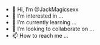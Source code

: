 - 👋 Hi, I’m @JackMagicsexx
- 👀 I’m interested in ...
- 🌱 I’m currently learning ...
- 💞️ I’m looking to collaborate on ...
- 📫 How to reach me ...

<!---
JackMagicsexx/JackMagicsexx is a ✨ special ✨ repository because its `README.md` (this file) appears on your GitHub profile.
You can click the Preview link to take a look at your changes.
--->
